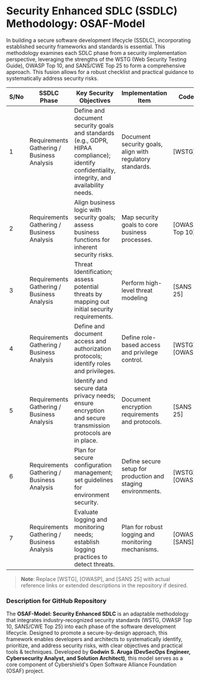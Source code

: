 
# Security Enhanced SDLC (SSDLC) Methodology: OSAF-Model

In building a secure software development lifecycle (SSDLC), incorporating established security frameworks and standards is essential. This methodology examines each SDLC phase from a security implementation perspective, leveraging the strengths of the WSTG (Web Security Testing Guide), OWASP Top 10, and SANS/CWE Top 25 to form a comprehensive approach. This fusion allows for a robust checklist and practical guidance to systematically address security risks.

| S/No | SSDLC Phase                | Key Security Objectives                                                                                         | Implementation Item                                           | Code             | Tools & Techniques                               |
|------|-----------------------------|------------------------------------------------------------------------------------------------------------------|---------------------------------------------------------------|------------------|--------------------------------------------------|
| 1    | Requirements Gathering / Business Analysis | Define and document security goals and standards (e.g., GDPR, HIPAA compliance); identify confidentiality, integrity, and availability needs. | Document security goals, align with regulatory standards. | [WSTG] | Documentation tools, Compliance checklists    |
| 2    | Requirements Gathering / Business Analysis | Align business logic with security goals; assess business functions for inherent security risks.                | Map security goals to core business processes.                | [OWASP Top 10] | Business logic review tools                     |
| 3    | Requirements Gathering / Business Analysis | Threat Identification; assess potential threats by mapping out initial security requirements.                   | Perform high-level threat modeling                           | [SANS 25] | Threat modeling tools, Risk assessment templates |
| 4    | Requirements Gathering / Business Analysis | Define and document access and authorization protocols; identify roles and privileges.                          | Define role-based access and privilege control.               | [WSTG] [OWASP] | Role-based access control (RBAC) tools          |
| 5    | Requirements Gathering / Business Analysis | Identify and secure data privacy needs; ensure encryption and secure transmission protocols are in place.       | Document encryption requirements and protocols.               | [SANS 25] | Encryption tools, Data masking                  |
| 6    | Requirements Gathering / Business Analysis | Plan for secure configuration management; set guidelines for environment security.                             | Define secure setup for production and staging environments.  | [WSTG] [OWASP] | Configuration management tools                  |
| 7    | Requirements Gathering / Business Analysis | Evaluate logging and monitoring needs; establish logging practices to detect threats.                           | Plan for robust logging and monitoring mechanisms.            | [OWASP] [SANS] | Logging tools, Monitoring solutions             |

> **Note**: Replace [WSTG], [OWASP], and [SANS 25] with actual reference links or extended descriptions in the repository if desired.

### Description for GitHub Repository
The **OSAF-Model: Security Enhanced SDLC** is an adaptable methodology that integrates industry-recognized security standards (WSTG, OWASP Top 10, SANS/CWE Top 25) into each phase of the software development lifecycle. Designed to promote a secure-by-design approach, this framework enables developers and architects to systematically identify, prioritize, and address security risks, with clear objectives and practical tools & techniques. Developed by **Godwin S. Aruga (DevSecOps Engineer, Cybersecurity Analyst, and Solution Architect)**, this model serves as a core component of Cybershield's Open Software Alliance Foundation (OSAF) project.
